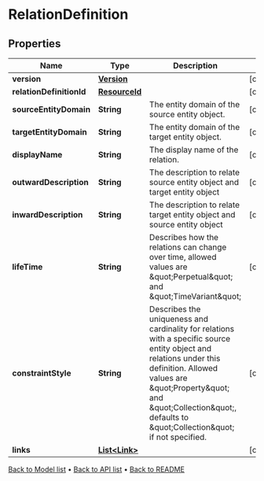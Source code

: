 

# RelationDefinition


## Properties

| Name | Type | Description | Notes |
|------------ | ------------- | ------------- | -------------|
|**version** | [**Version**](Version.md) |  |  [optional] |
|**relationDefinitionId** | [**ResourceId**](ResourceId.md) |  |  [optional] |
|**sourceEntityDomain** | **String** | The entity domain of the source entity object. |  [optional] |
|**targetEntityDomain** | **String** | The entity domain of the target entity object. |  [optional] |
|**displayName** | **String** | The display name of the relation. |  [optional] |
|**outwardDescription** | **String** | The description to relate source entity object and target entity object |  [optional] |
|**inwardDescription** | **String** | The description to relate target entity object and source entity object |  [optional] |
|**lifeTime** | **String** | Describes how the relations can change over time, allowed values are \&quot;Perpetual\&quot; and \&quot;TimeVariant\&quot; |  [optional] |
|**constraintStyle** | **String** | Describes the uniqueness and cardinality for relations with a specific source entity object and relations under this definition. Allowed values are \&quot;Property\&quot; and \&quot;Collection\&quot;, defaults to \&quot;Collection\&quot; if not specified. |  [optional] |
|**links** | [**List&lt;Link&gt;**](Link.md) |  |  [optional] |



[Back to Model list](../README.md#documentation-for-models) &#8226; [Back to API list](../README.md#documentation-for-api-endpoints) &#8226; [Back to README](../README.md)


